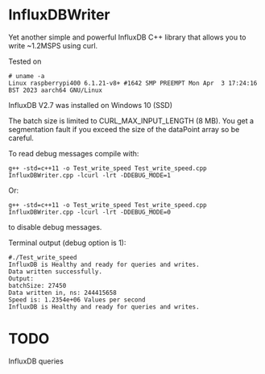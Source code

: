 # InfluxDBWriter
Yet another simple and powerful InfluxDB C++ library that allows you to write ~1.2MSPS using curl.

Tested on 
```
# uname -a
Linux raspberrypi400 6.1.21-v8+ #1642 SMP PREEMPT Mon Apr  3 17:24:16 BST 2023 aarch64 GNU/Linux
```
InfluxDB V2.7 was installed on Windows 10 (SSD)

The batch size is limited to CURL_MAX_INPUT_LENGTH (8 MB). You get a segmentation fault if you exceed the size of the dataPoint array so be careful.

To read debug messages compile with:
```
g++ -std=c++11 -o Test_write_speed Test_write_speed.cpp InfluxDBWriter.cpp -lcurl -lrt -DDEBUG_MODE=1
```
Or:
```
g++ -std=c++11 -o Test_write_speed Test_write_speed.cpp InfluxDBWriter.cpp -lcurl -lrt -DDEBUG_MODE=0
```
to disable debug messages.

Terminal output (debug option is 1):
```
#./Test_write_speed
InfluxDB is Healthy and ready for queries and writes.
Data written successfully.
Output:
batchSize: 27450
Data written in, ns: 244415658
Speed is: 1.2354e+06 Values per second
InfluxDB is Healthy and ready for queries and writes.
```
# TODO
InfluxDB queries
